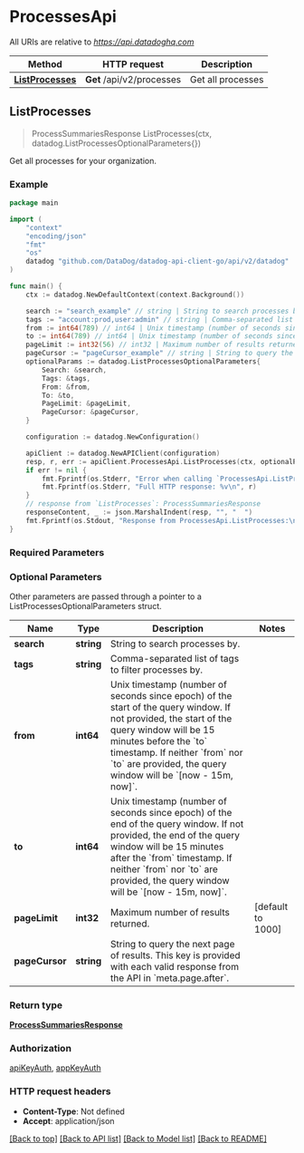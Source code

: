 # ProcessesApi

All URIs are relative to *https://api.datadoghq.com*

Method | HTTP request | Description
------ | ------------ | ------------
[**ListProcesses**](ProcessesApi.md#ListProcesses) | **Get** /api/v2/processes | Get all processes



## ListProcesses

> ProcessSummariesResponse ListProcesses(ctx, datadog.ListProcessesOptionalParameters{})

Get all processes for your organization.

### Example

```go
package main

import (
    "context"
    "encoding/json"
    "fmt"
    "os"
    datadog "github.com/DataDog/datadog-api-client-go/api/v2/datadog"
)

func main() {
    ctx := datadog.NewDefaultContext(context.Background())

    search := "search_example" // string | String to search processes by. (optional)
    tags := "account:prod,user:admin" // string | Comma-separated list of tags to filter processes by. (optional)
    from := int64(789) // int64 | Unix timestamp (number of seconds since epoch) of the start of the query window. If not provided, the start of the query window will be 15 minutes before the `to` timestamp. If neither `from` nor `to` are provided, the query window will be `[now - 15m, now]`. (optional)
    to := int64(789) // int64 | Unix timestamp (number of seconds since epoch) of the end of the query window. If not provided, the end of the query window will be 15 minutes after the `from` timestamp. If neither `from` nor `to` are provided, the query window will be `[now - 15m, now]`. (optional)
    pageLimit := int32(56) // int32 | Maximum number of results returned. (optional) (default to 1000)
    pageCursor := "pageCursor_example" // string | String to query the next page of results. This key is provided with each valid response from the API in `meta.page.after`. (optional)
    optionalParams := datadog.ListProcessesOptionalParameters{
        Search: &search,
        Tags: &tags,
        From: &from,
        To: &to,
        PageLimit: &pageLimit,
        PageCursor: &pageCursor,
    }

    configuration := datadog.NewConfiguration()

    apiClient := datadog.NewAPIClient(configuration)
    resp, r, err := apiClient.ProcessesApi.ListProcesses(ctx, optionalParams)
    if err != nil {
        fmt.Fprintf(os.Stderr, "Error when calling `ProcessesApi.ListProcesses`: %v\n", err)
        fmt.Fprintf(os.Stderr, "Full HTTP response: %v\n", r)
    }
    // response from `ListProcesses`: ProcessSummariesResponse
    responseContent, _ := json.MarshalIndent(resp, "", "  ")
    fmt.Fprintf(os.Stdout, "Response from ProcessesApi.ListProcesses:\n%s\n", responseContent)
}
```

### Required Parameters




### Optional Parameters


Other parameters are passed through a pointer to a ListProcessesOptionalParameters struct.


Name | Type | Description  | Notes
---- | ---- | ------------ | ------
**search** | **string** | String to search processes by. | 
**tags** | **string** | Comma-separated list of tags to filter processes by. | 
**from** | **int64** | Unix timestamp (number of seconds since epoch) of the start of the query window. If not provided, the start of the query window will be 15 minutes before the &#x60;to&#x60; timestamp. If neither &#x60;from&#x60; nor &#x60;to&#x60; are provided, the query window will be &#x60;[now - 15m, now]&#x60;. | 
**to** | **int64** | Unix timestamp (number of seconds since epoch) of the end of the query window. If not provided, the end of the query window will be 15 minutes after the &#x60;from&#x60; timestamp. If neither &#x60;from&#x60; nor &#x60;to&#x60; are provided, the query window will be &#x60;[now - 15m, now]&#x60;. | 
**pageLimit** | **int32** | Maximum number of results returned. | [default to 1000]
**pageCursor** | **string** | String to query the next page of results. This key is provided with each valid response from the API in &#x60;meta.page.after&#x60;. | 

### Return type

[**ProcessSummariesResponse**](ProcessSummariesResponse.md)

### Authorization

[apiKeyAuth](../README.md#apiKeyAuth), [appKeyAuth](../README.md#appKeyAuth)

### HTTP request headers

- **Content-Type**: Not defined
- **Accept**: application/json

[[Back to top]](#) [[Back to API list]](../README.md#documentation-for-api-endpoints)
[[Back to Model list]](../README.md#documentation-for-models)
[[Back to README]](../README.md)

